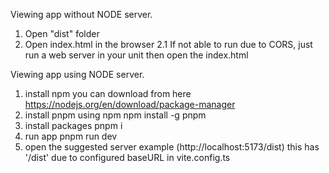 Viewing app without NODE server.
  1. Open "dist" folder
  2. Open index.html in the browser
    2.1 If not able to run due to CORS,
      just run a web server in your unit
      then open the index.html

Viewing app using NODE server.
  1. install npm
      you can download from here https://nodejs.org/en/download/package-manager
  2. install pnpm using npm
    npm install -g pnpm
  3. install packages
    pnpm i
  4. run app
    pnpm run dev
  5. open the suggested server
    example (http://localhost:5173/dist)
    this has '/dist' due to configured baseURL in vite.config.ts